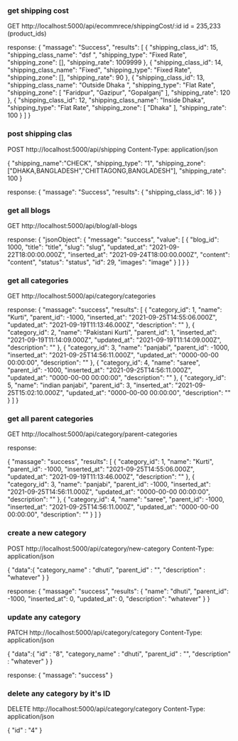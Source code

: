 
### get shipping cost
GET http://localhost:5000/api/ecommrece/shippingCost/:id
id = 235,233 (product_ids)

response:
{
  "massage": "Success",
  "results": [
    {
      "shipping_class_id": 15,
      "shipping_class_name": "dsf ",
      "shipping_type": "Fixed Rate",
      "shipping_zone": [],
      "shipping_rate": 1009999
    },
    {
      "shipping_class_id": 14,
      "shipping_class_name": "Fixed",
      "shipping_type": "Fixed Rate",
      "shipping_zone": [],
      "shipping_rate": 90
    },
    {
      "shipping_class_id": 13,
      "shipping_class_name": "Outside Dhaka  ",
      "shipping_type": "Flat Rate",
      "shipping_zone": [
        "Faridpur",
        "Gazipur",
        "Gopalganj"
      ],
      "shipping_rate": 120
    },
    {
      "shipping_class_id": 12,
      "shipping_class_name": "Inside Dhaka",
      "shipping_type": "Flat Rate",
      "shipping_zone": [
        "Dhaka"
      ],
      "shipping_rate": 100
    }
  ]
}


### post shipping clas
POST http://localhost:5000/api/shipping
Content-Type: application/json

{
    "shipping_name":"CHECK",
    "shipping_type": "1",
    "shipping_zone": ["DHAKA,BANGLADESH","CHITTAGONG,BANGLADESH"],
    "shipping_rate": 100
}

response:
{
  "massage": "Success",
  "results": {
    "shipping_class_id": 16
  }
}


### get all blogs 

GET http://localhost:5000/api/blog/all-blogs

response:
{
  "jsonObject": {
    "message": "success",
    "value": [
      {
        "blog_id": 1000,
        "title": "title",
        "slug": "slug",
        "updated_at": "2021-09-22T18:00:00.000Z",
        "inserted_at": "2021-09-24T18:00:00.000Z",
        "content": "content",
        "status": "status",
        "id": 29,
        "images": "image"
      }
    ]
  }
}

### get all categories
GET http://localhost:5000/api/category/categories

response:
{
  "massage": "success",
  "results": [
    {
      "category_id": 1,
      "name": "Kurti",
      "parent_id": -1000,
      "inserted_at": "2021-09-25T14:55:06.000Z",
      "updated_at": "2021-09-19T11:13:46.000Z",
      "description": ""
    },
    {
      "category_id": 2,
      "name": "Pakistani Kurti",
      "parent_id": 1,
      "inserted_at": "2021-09-19T11:14:09.000Z",
      "updated_at": "2021-09-19T11:14:09.000Z",
      "description": ""
    },
    {
      "category_id": 3,
      "name": "panjabi",
      "parent_id": -1000,
      "inserted_at": "2021-09-25T14:56:11.000Z",
      "updated_at": "0000-00-00 00:00:00",
      "description": ""
    },
    {
      "category_id": 4,
      "name": "saree",
      "parent_id": -1000,
      "inserted_at": "2021-09-25T14:56:11.000Z",
      "updated_at": "0000-00-00 00:00:00",
      "description": ""
    },
    {
      "category_id": 5,
      "name": "indian panjabi",
      "parent_id": 3,
      "inserted_at": "2021-09-25T15:02:10.000Z",
      "updated_at": "0000-00-00 00:00:00",
      "description": ""
    }
  ]
}

### get all parent categories

GET http://localhost:5000/api/category/parent-categories

response:

{
  "massage": "success",
  "results": [
    {
      "category_id": 1,
      "name": "Kurti",
      "parent_id": -1000,
      "inserted_at": "2021-09-25T14:55:06.000Z",
      "updated_at": "2021-09-19T11:13:46.000Z",
      "description": ""
    },
    {
      "category_id": 3,
      "name": "panjabi",
      "parent_id": -1000,
      "inserted_at": "2021-09-25T14:56:11.000Z",
      "updated_at": "0000-00-00 00:00:00",
      "description": ""
    },
    {
      "category_id": 4,
      "name": "saree",
      "parent_id": -1000,
      "inserted_at": "2021-09-25T14:56:11.000Z",
      "updated_at": "0000-00-00 00:00:00",
      "description": ""
    }
  ]
}

### create a new category
POST http://localhost:5000/api/category/new-category
Content-Type: application/json

{
    "data":{
        "category_name" : "dhuti",
        "parent_id" : "",
        "description" : "whatever"
    }
}

response:
{
  "massage": "success",
  "results": {
    "name": "dhuti",
    "parent_id": -1000,
    "inserted_at": 0,
    "updated_at": 0,
    "description": "whatever"
  }
}

### update any category

PATCH  http://localhost:5000/api/category/category
Content-Type: application/json

{
    "data":{
        "id" : "8",
        "category_name" : "dhuti",
        "parent_id" : "",
        "description" : "whatever"
    }
}

response:
{
  "massage": "success"
}

### delete any category by it's ID
DELETE http://localhost:5000/api/category/category
Content-Type: application/json

{
    "id" : "4"
}
